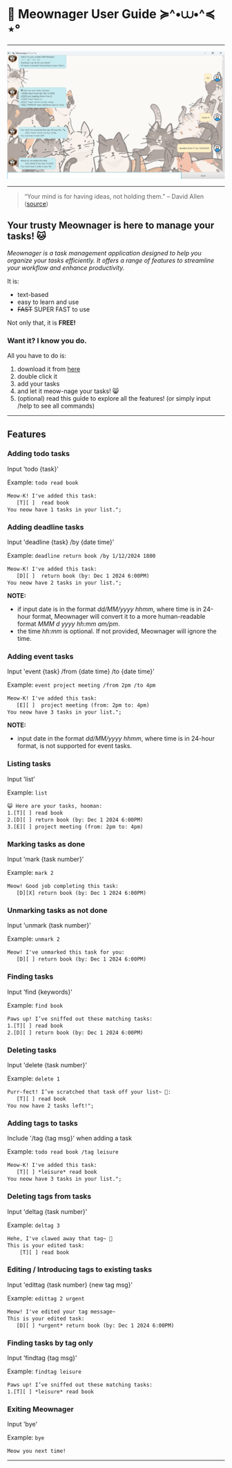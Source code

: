 # 🐾 Meownager User Guide ≽^•⩊•^≼ ⋆°

---

![Meownager in action](./Ui.png)

---

> “Your mind is for having ideas, not holding them.” – David Allen ([source](https://dansilvestre.com/productivity-quotes))

## Your trusty Meownager is here to manage your tasks! 🐱

*Meownager is a task management application designed to help you organize your tasks efficiently. 
It offers a range of features to streamline your workflow and enhance productivity.*

It is:
- text-based
- easy to learn and use
- ~~FAST~~ SUPER FAST to use
  
Not only that, it is **FREE!**

### Want it? I know you do. 
All you have to do is:
1. download it from [here](https://github.com/llamawithhats/ip.git)
2. double click it
3. add your tasks
4. and let it meow-nage your tasks! 😸
5. (optional) read this guide to explore all the features! (or simply input /help to see all commands)

---

## Features

### Adding todo tasks

Input 'todo {task}'

Example: `todo read book`



```
Meow-K! I've added this task:
   [T][ ]  read book  
You neow have 1 tasks in your list.";
```

### Adding deadline tasks
Input 'deadline {task} /by {date time}'

Example: `deadline return book /by 1/12/2024 1800`
```
Meow-K! I've added this task:
   [D][ ]  return book (by: Dec 1 2024 6:00PM)
You neow have 2 tasks in your list.";
```
**NOTE:**  
* if input date is in the format _dd/MM/yyyy hhmm_, where time is in 24-hour format,
Meownager will convert it to a more human-readable format _MMM d yyyy hh:mm am/pm_.
* the time _hh:mm_ is optional. If not provided, Meownager will ignore the time.

### Adding event tasks
Input 'event {task} /from {date time} /to {date time}'

Example: `event project meeting /from 2pm /to 4pm`
```
Meow-K! I've added this task:
   [E][ ]  project meeting (from: 2pm to: 4pm)
You neow have 3 tasks in your list.";   
```

**NOTE:**
* input date in the format _dd/MM/yyyy hhmm_, where time is in 24-hour format,
  is not supported for event tasks.

### Listing tasks
Input 'list'

Example: `list`
```
😺 Here are your tasks, hooman:
1.[T][ ] read book
2.[D][ ] return book (by: Dec 1 2024 6:00PM)
3.[E][ ] project meeting (from: 2pm to: 4pm)
```

### Marking tasks as done
Input 'mark {task number}'

Example: `mark 2`
```
Meow! Good job completing this task:
   [D][X] return book (by: Dec 1 2024 6:00PM)
```

### Unmarking tasks as not done
Input 'unmark {task number}'    

Example: `unmark 2`
```
Meow! I've unmarked this task for you:
   [D][ ] return book (by: Dec 1 2024 6:00PM)
``` 

### Finding tasks
Input 'find {keywords}'

Example: `find book`
```
Paws up! I’ve sniffed out these matching tasks:
1.[T][ ] read book
2.[D][ ] return book (by: Dec 1 2024 6:00PM)
```

### Deleting tasks
Input 'delete {task number}'

Example: `delete 1`
```
Purr-fect! I’ve scratched that task off your list~ 🐾:
   [T][ ] read book
You now have 2 tasks left!";
```

### Adding tags to tasks
Include '/tag {tag msg}' when adding a task

Example: `todo read book /tag leisure`
```
Meow-K! I've added this task:
   [T][ ] *leisure* read book
You neow have 3 tasks in your list.";
``` 

### Deleting tags from tasks
Input 'deltag {task number}'

Example: `deltag 3`
```
Hehe, I've clawed away that tag~ 🐾 
This is your edited task:
    [T][ ] read book
```

### Editing / Introducing tags to existing tasks
Input 'edittag {task number} {new tag msg}'

Example: `edittag 2 urgent`
```
Meow! I've edited your tag message~ 
This is your edited task:
   [D][ ] *urgent* return book (by: Dec 1 2024 6:00PM)
``` 

### Finding tasks by tag only
Input 'findtag {tag msg}'

Example: `findtag leisure`
```
Paws up! I’ve sniffed out these matching tasks:
1.[T][ ] *leisure* read book
``` 

### Exiting Meownager
Input 'bye'

Example: `bye`
```
Meow you next time!
```
---







